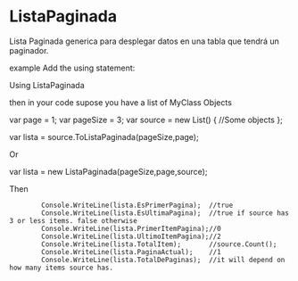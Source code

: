 # ListaPaginada
Lista Paginada generica para desplegar datos en una tabla que tendrá un paginador.

example
Add the using statement:

Using ListaPaginada

then in your code supose you have a list of MyClass Objects

var page = 1;
var pageSize = 3;
var source = new List<MyClass>()
{
  //Some objects
};

var lista = source.ToListaPaginada<MyClass>(pageSize,page);

Or

var lista = new ListaPaginada<MyClass>(pageSize,page,source);

Then

            Console.WriteLine(lista.EsPrimerPagina);  //true
            Console.WriteLine(lista.EsUltimaPagina);  //true if source has 3 or less items. false otherwise
            Console.WriteLine(lista.PrimerItemPagina);//0
            Console.WriteLine(lista.UltimoItemPagina);//2
            Console.WriteLine(lista.TotalItem);       //source.Count();
            Console.WriteLine(lista.PaginaActual);    //1
            Console.WriteLine(lista.TotalDePaginas);  //it will depend on how many items source has.
